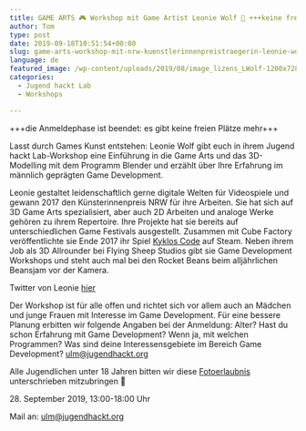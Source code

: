```yaml
---
title: GAME ARTS 🎮 Workshop mit Game Artist Leonie Wolf 🎨 +++keine freien Plätze mehr+++
author: Tom
type: post
date: 2019-09-18T10:51:54+00:00
slug: game-arts-workshop-mit-nrw-kuenstlerinnenpreistraegerin-leonie-wolf
language: de
featured_image: /wp-content/uploads/2019/08/image_lizens_LWolf-1200x728.png
categories:
  - Jugend hackt Lab
  - Workshops

---
```

+++die Anmeldephase ist beendet: es gibt keine freien Plätze mehr+++

Lasst durch Games Kunst entstehen: Leonie Wolf gibt euch in ihrem Jugend hackt Lab-Workshop eine Einführung in die Game Arts und das 3D-Modelling mit dem Programm Blender und erzählt über Ihre Erfahrung im männlich geprägten Game Development.

Leonie gestaltet leidenschaftlich gerne digitale Welten für Videospiele und gewann 2017 den Künsterinnenpreis NRW für ihre Arbeiten. Sie hat sich auf 3D Game Arts spezialisiert, aber auch 2D Arbeiten und analoge Werke gehören zu ihrem Repertoire. Ihre Projekte hat sie bereits auf unterschiedlichen Game Festivals ausgestellt. Zusammen mit Cube Factory veröffentlichte sie Ende 2017 ihr Spiel [Kyklos Code][1] auf Steam. Neben ihrem Job als 3D Allrounder bei Flying Sheep Studios gibt sie Game Development Workshops und steht auch mal bei den Rocket Beans beim alljährlichen Beansjam vor der Kamera.

Twitter von Leonie [hier][2]

Der Workshop ist für alle offen und richtet sich vor allem auch an Mädchen und junge Frauen mit Interesse im Game Development. Für eine bessere Planung erbitten wir folgende Angaben bei der Anmeldung: Alter? Hast du schon Erfahrung mit Game Development? Wenn ja, mit welchen Programmen? Was sind deine Interessensgebiete im Bereich Game Development? [ulm@jugendhackt.org][3]

Alle Jugendlichen unter 18 Jahren bitten wir diese [Fotoerlaubnis][4] unterschrieben mitzubringen 🙂

28\. September 2019, 13:00-18:00 Uhr

Mail an: [ulm@jugendhackt.org][3]

 [1]: http://kyklos-code.ga/?i=1
 [2]: https://twitter.com/_yunikorn
 [3]: mailto:jugendhackt-ulm@jugendhackt.org
 [4]: /wp-content/uploads/2019/08/Fotoerlaubnis-Labs.pdf
